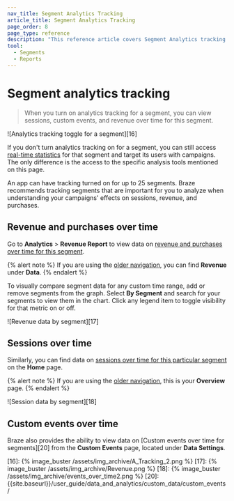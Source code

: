 ```yaml
---
nav_title: Segment Analytics Tracking
article_title: Segment Analytics Tracking
page_order: 8
page_type: reference
description: "This reference article covers Segment Analytics tracking and how to view revenue and purchases over time, sessions over time, and custom events over time."
tool: 
  - Segments
  - Reports
---
```


# Segment analytics tracking

> When you turn on analytics tracking for a segment, you can view sessions, custom events, and revenue over time for this segment.

![Analytics tracking toggle for a segment][16]

If you don't turn analytics tracking on for a segment, you can still access [real-time statistics][11] for that segment and target its users with campaigns. The only difference is the access to the specific analysis tools mentioned on this page.

An app can have tracking turned on for up to 25 segments. Braze recommends tracking segments that are important for you to analyze when understanding your campaigns' effects on sessions, revenue, and purchases.

## Revenue and purchases over time

Go to **Analytics** > **Revenue Report** to view data on [revenue and purchases over time for this segment][14].

{% alert note %}
If you are using the [older navigation]({{site.baseurl}}/navigation), you can find **Revenue** under **Data**.
{% endalert %}

To visually compare segment data for any custom time range, add or remove segments from the graph. Select **By Segment** and search for your segments to view them in the chart. Click any legend item to toggle visibility for that metric on or off.

![Revenue data by segment][17]

## Sessions over time

Similarly, you can find data on [sessions over time for this particular segment][13] on the **Home** page.

{% alert note %}
If you are using the [older navigation]({{site.baseurl}}/navigation), this is your **Overview** page.
{% endalert %}

![Session data by segment][18]

## Custom events over time

Braze also provides the ability to view data on [Custom events over time for segments][20] from the **Custom Events** page, located under **Data Settings**.


[11]: {{site.baseurl}}/user_guide/data_and_analytics/reporting/viewing_and_understanding_segment_data/#segment-statistics
[13]: {{site.baseurl}}/user_guide/data_and_analytics/export_braze_data/exporting_app_usage_data/#exporting-app-usage-data
[14]: {{site.baseurl}}/user_guide/data_and_analytics/export_braze_data/exporting_revenue_data/
[16]: {% image_buster /assets/img_archive/A_Tracking_2.png %}
[17]: {% image_buster /assets/img_archive/Revenue.png %}
[18]: {% image_buster /assets/img_archive/events_over_time2.png %}
[20]: {{site.baseurl}}/user_guide/data_and_analytics/custom_data/custom_events/
